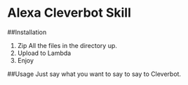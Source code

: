 # Alexa Cleverbot Skill

##Installation
1. Zip All the files in the directory up.
2. Upload to Lambda
3. Enjoy

##Usage
Just say what you want to say to say to Cleverbot.
